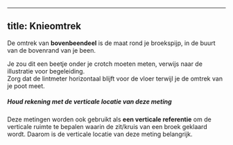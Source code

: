 ***

## title: Knieomtrek

De omtrek van **bovenbeendeel** is de maat rond je broekspijp, in de buurt van de bovenrand van je been.

Je zou dit een beetje onder je crotch moeten meten, verwijs naar de illustratie voor begeleiding.\
Zorg dat de lintmeter horizontaal blijft voor de vloer terwijl je de omtrek van je poot meet.

<Tip>

##### Houd rekening met de verticale locatie van deze meting

Deze metingen worden ook gebruikt als **een verticale referentie** om de verticale ruimte te bepalen waarin de zit/kruis van een broek geklaard wordt. Daarom is de verticale locatie van deze meting belangrijk.

</Tip>
